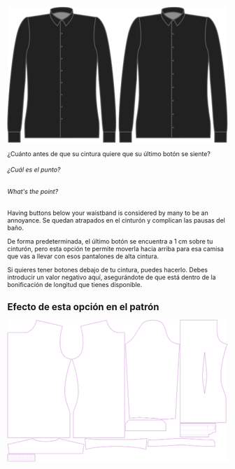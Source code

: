 ![Longitud sin botones](./buttonfreelength.svg)

¿Cuánto antes de que su cintura quiere que su último botón se siente?

<Note>

###### ¿Cuál es el punto?

###### What's the point?

Having buttons below your waistband is considered by many to be an annoyance.
Se quedan atrapados en el cinturón y complican las pausas del baño.

De forma predeterminada, el último botón se encuentra a 1 cm sobre tu cinturón, 
pero esta opción te permite moverla hacia arriba para esa camisa que vas a llevar con esos pantalones de alta cintura.

Si quieres tener botones debajo de tu cintura, puedes hacerlo. Debes introducir un valor negativo aquí, 
asegurándote de que está dentro de la bonificación de longitud que tienes disponible.

</Note>

## Efecto de esta opción en el patrón
![Esta imagen muestra el efecto de esta opción superponiendo varias variantes que tienen un valor diferente para esta opción](simon_buttonfreelength_sample.svg "Efecto de esta opción en el patrón")